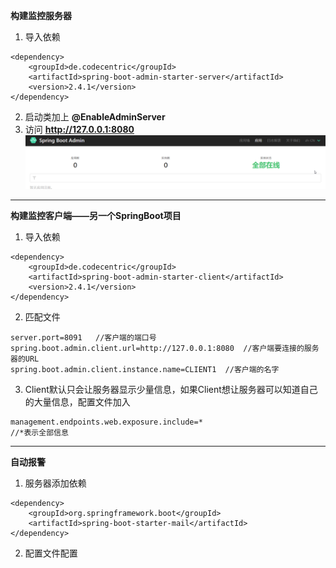**构建监控服务器**
1. 导入依赖
```
<dependency>
    <groupId>de.codecentric</groupId>
    <artifactId>spring-boot-admin-starter-server</artifactId>
    <version>2.4.1</version>
</dependency>
```  
2. 启动类加上 **@EnableAdminServer**  
3. 访问 **http://127.0.0.1:8080**  
   ![Alt text](picture/img_7.png)   
   

***
**构建监控客户端——另一个SpringBoot项目**   
1. 导入依赖  
```
<dependency>
    <groupId>de.codecentric</groupId>
    <artifactId>spring-boot-admin-starter-client</artifactId>
    <version>2.4.1</version>
</dependency>
```

2. 匹配文件
```
server.port=8091   //客户端的端口号
spring.boot.admin.client.url=http://127.0.0.1:8080  //客户端要连接的服务器的URL
spring.boot.admin.client.instance.name=CLIENT1  //客户端的名字  
```

3. Client默认只会让服务器显示少量信息，如果Client想让服务器可以知道自己的大量信息，配置文件加入  
```
management.endpoints.web.exposure.include=*
//*表示全部信息 
```
***
**自动报警**  
1. 服务器添加依赖  
```
<dependency>
    <groupId>org.springframework.boot</groupId>
    <artifactId>spring-boot-starter-mail</artifactId>
</dependency>
``` 

2. 配置文件配置